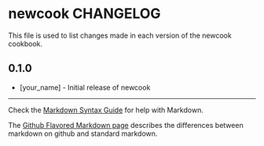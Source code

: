 # newcook CHANGELOG

This file is used to list changes made in each version of the newcook cookbook.

## 0.1.0
- [your_name] - Initial release of newcook

- - -
Check the [Markdown Syntax Guide](http://daringfireball.net/projects/markdown/syntax) for help with Markdown.

The [Github Flavored Markdown page](http://github.github.com/github-flavored-markdown/) describes the differences between markdown on github and standard markdown.
